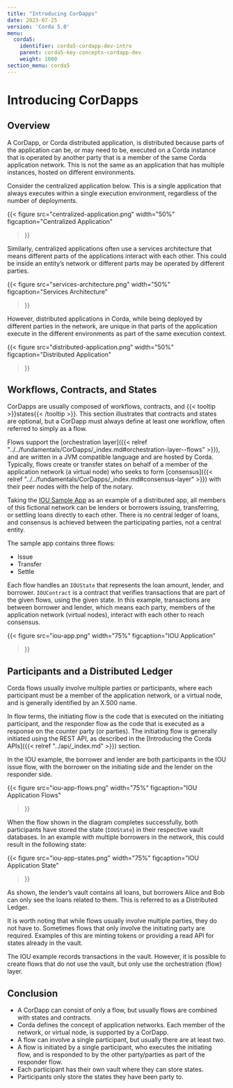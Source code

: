 ```yaml
---
title: "Introducing CorDapps"
date: 2023-07-25
version: 'Corda 5.0'
menu:
  corda5:
    identifier: corda5-cordapp-dev-intro
    parent: corda5-key-concepts-cordapp-dev
    weight: 1000
section_menu: corda5
---
```


# Introducing CorDapps

## Overview

A CorDapp, or Corda distributed application, is distributed because parts of the application can be, or may need to be, executed on a Corda instance that is operated by another party that is a member of the same Corda application network.
This is not the same as an application that has multiple instances, hosted on different environments.

Consider the centralized application below. This is a single application that always executes within a single execution environment, regardless of the number of deployments.

{{< 
  figure
	 src="centralized-application.png"
   width="50%"
	 figcaption="Centralized Application"
>}}

Similarly, centralized applications often use a services architecture that means different parts of the applications interact with each other. This could be inside an entity’s network or different parts may be operated by different parties. 

{{< 
  figure
	 src="services-architecture.png"
   width="50%"
	 figcaption="Services Architecture"
>}}

However, distributed applications in Corda, while being deployed by different parties in the network, are unique in that parts of the application execute in the different environments as part of the same execution context.

{{< 
  figure
	 src="distributed-application.png"
   width="50%"
	 figcaption="Distributed Application"
>}}

## Workflows, Contracts, and States

CorDapps are usually composed of workflows, contracts, and {{< tooltip >}}states{{< /tooltip >}}. This section illustrates that contracts and states are optional, but a CorDapp must always define at least one workflow, often referred to simply as a flow.

Flows support the [orchestration layer]({{< relref "../../fundamentals/CorDapps/_index.md#orchestration-layer--flows" >}}), and are written in a JVM compatible language and are hosted by Corda. Typically, flows create or transfer states on behalf of a member of the application network (a virtual node) who seeks to form [consensus]({{< relref "../../fundamentals/CorDapps/_index.md#consensus-layer" >}}) with their peer nodes with the help of the notary.

Taking the [IOU Sample App](https://github.com/corda/corda5-samples/blob/main/kotlin-samples/corda5-obligation-cordapp/) as an example of a distributed app, all members of this fictional network can be lenders or borrowers issuing, transferring, or settling loans directly to each other. There is no central ledger of loans, and consensus is achieved between the participating parties, not a central entity.

The sample app contains three flows:

* Issue
* Transfer
* Settle

Each flow handles an `IOUState` that represents the loan amount, lender, and borrower. `IOUContract` is a contract that verifies transactions that are part of the given flows, using the given state.
In this example, transactions are between borrower and lender, which means each party, members of the application network (virtual nodes), interact with each other to reach consensus. 

{{< 
  figure
	 src="iou-app.png"
   width="75%"
	 figcaption="IOU Application"
>}}

## Participants and a Distributed Ledger

Corda flows usually involve multiple parties or participants, where each participant must be a member of the application network, or a virtual node, and is generally identified by an X.500 name.

In flow terms, the initiating flow is the code that is executed on the initiating participant, and the responder flow as the code that is executed as a response on the counter party (or parties). The initiating flow is generally initiated using the REST API, as described in the [Introducing the Corda APIs]({{< relref "../api/_index.md" >}}) section.

In the IOU example, the borrower and lender are both participants in the IOU issue flow, with the borrower on the initiating side and the lender on the responder side.

{{< 
  figure
	 src="iou-app-flows.png"
   width="75%"
	 figcaption="IOU Application Flows"
>}}

When the flow shown in the diagram completes successfully, both participants have stored the state (`IOUState`) in their respective vault databases.
In an example with multiple borrowers in the network, this could result in the following state:

{{< 
  figure
	 src="iou-app-states.png"
   width="75%"
	 figcaption="IOU Application State"
>}}

As shown, the lender’s vault contains all loans, but borrowers Alice and Bob can only see the loans related to them. 
This is referred to as a Distributed Ledger.

It is worth noting that while flows usually involve multiple parties, they do not have to. Sometimes flows that only involve the initiating party are required. Examples of this are minting tokens or providing a read API for states already in the vault.

The IOU example records transactions in the vault. However, it is possible to create flows that do not use the vault, but only use the orchestration (flow) layer.

## Conclusion
* A CorDapp can consist of only a flow, but usually flows are combined with states and contracts.
* Corda defines the concept of application networks. Each member of the network, or virtual node, is supported by a CorDapp.
* A flow can involve a single participant, but usually there are at least two.
* A flow is initiated by a single participant, who executes the initiating flow, and is responded to by the other party/parties as part of the responder flow.
* Each participant has their own vault where they can store states.
* Participants only store the states they have been party to. 